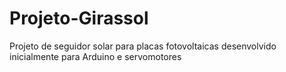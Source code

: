 # Projeto-Girassol
Projeto de seguidor solar para placas fotovoltaicas desenvolvido inicialmente para Arduino e servomotores
